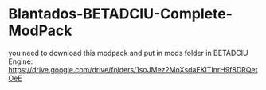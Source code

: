 # Blantados-BETADCIU-Complete-ModPack
you need to download this modpack and put in mods folder in BETADCIU Engine: https://drive.google.com/drive/folders/1soJMez2MoXsdaEKlTInrH9f8DRQetOeE
